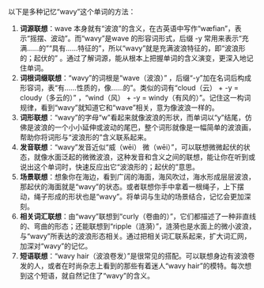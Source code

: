 以下是多种记忆“wavy”这个单词的方法：
1. **词源联想**：wave 本身就有“波浪”的含义，在古英语中写作“wæfian”，表示“摇摆、波动”。而“wavy”是wave 的形容词形式，后缀 -y 常用来表示“充满……的”“具有……特征的”，所以“wavy”就是充满波浪特征的，即“波浪形的；起伏的” 。通过了解词源，能从根本上把握单词的含义演变，更深入地记住单词。
2. **词根词缀联想**：“wavy”的词根是“wave（波浪）” ，后缀“-y”加在名词后构成形容词，表“有……性质的，像……的”。类似的词有“cloud（云） + -y = cloudy（多云的）” ，“wind（风） + -y = windy（有风的）”。记住这一构词规律，看到“wavy”就知道它和“wave”相关，意为像波浪一样的。
3. **词形联想**：“wavy”的字母“w”看起来就像波浪的形状，而单词以“y”结尾，仿佛是波浪的一个小小延伸或波动的尾巴，整个词形就像是一幅简单的波浪画，帮助你将词形与“波浪形的”含义联系起来。
4. **发音联想**：“wavy”发音近似“威（wēi） 微（wēi）”，可以联想微微起伏的状态，就像水面泛起的微微波浪，这种发音和含义之间的联想，能让你在听到或说出这个单词时，快速反应出它“波浪形的；起伏的”意思。
5. **场景联想**：想象你在海边，看到广阔的海面，海风吹过，海水形成层层波浪，那起伏的海面就是“wavy”的状态。或者联想你手中拿着一根绳子，上下摆动，绳子形成的形状也是“wavy”。将单词与生动的场景结合，记忆会更加深刻。
6. **相关词汇联想**：由“wavy”联想到“curly（卷曲的）”，它们都描述了一种非直线的、弯曲的形态；还能联想到“ripple（涟漪）”，涟漪也是水面上的微小波浪，与“wavy”所表达的波浪形态相关。通过把相关词汇联系起来，扩大词汇网，加深对“wavy”的记忆。
7. **短语联想**：“wavy hair（波浪卷发）”是很常见的搭配。可以联想身边有波浪卷发的人，或者在时尚杂志上看到的那些有着迷人“wavy hair”的模特。每次想到这个短语，就自然记住了“wavy”的含义。 